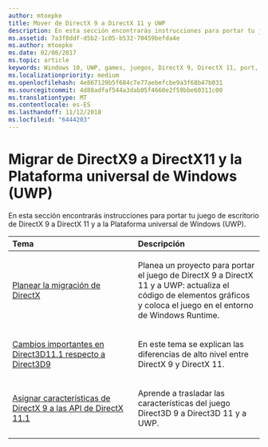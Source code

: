 ```yaml
---
author: mtoepke
title: Mover de DirectX 9 a DirectX 11 y UWP
description: En esta sección encontrarás instrucciones para portar tu juego de escritorio de DirectX 9 a DirectX 11 y a la Plataforma universal de Windows (UWP).
ms.assetid: 7a3f8ddf-d5b2-1c05-b532-70459befda4e
ms.author: mtoepke
ms.date: 02/08/2017
ms.topic: article
keywords: Windows 10, UWP, games, juegos, DirectX 9, DirectX 11, port, portar
ms.localizationpriority: medium
ms.openlocfilehash: 4e867129b5f684c7e77aebefcbe9a3f68b47b031
ms.sourcegitcommit: 4d88adfaf544a3dab05f4660e2f59bbe60311c00
ms.translationtype: MT
ms.contentlocale: es-ES
ms.lasthandoff: 11/12/2018
ms.locfileid: "6444203"
---
```

# <a name="moving-from-directx-9-to-directx-11-and-universal-windows-platform-uwp"></a>Migrar de DirectX9 a DirectX11 y la Plataforma universal de Windows (UWP)



En esta sección encontrarás instrucciones para portar tu juego de escritorio de DirectX 9 a DirectX 11 y a la Plataforma universal de Windows (UWP).

<table>
<colgroup>
<col width="50%" />
<col width="50%" />
</colgroup>
<thead>
<tr class="header">
<th align="left">Tema</th>
<th align="left">Descripción</th>
</tr>
</thead>
<tbody>
<tr class="odd">
<td align="left"><p><a href="plan-your-directx-port.md">Planear la migración de DirectX</a></p></td>
<td align="left"><p>Planea un proyecto para portar el juego de DirectX 9 a DirectX 11 y a UWP: actualiza el código de elementos gráficos y coloca el juego en el entorno de Windows Runtime.</p></td>
</tr>
<tr class="even">
<td align="left"><p><a href="understand-direct3d-11-1-concepts.md">Cambios importantes en Direct3D11.1 respecto a Direct3D9</a></p></td>
<td align="left"><p>En este tema se explican las diferencias de alto nivel entre DirectX 9 y DirectX 11.</p></td>
</tr>
<tr class="odd">
<td align="left"><p><a href="feature-mapping.md">Asignar características de DirectX 9 a las API de DirectX 11.1</a></p></td>
<td align="left"><p>Aprende a trasladar las características del juego Direct3D 9 a Direct3D 11 y a UWP.</p></td>
</tr>
</tbody>
</table>

 

 

 




